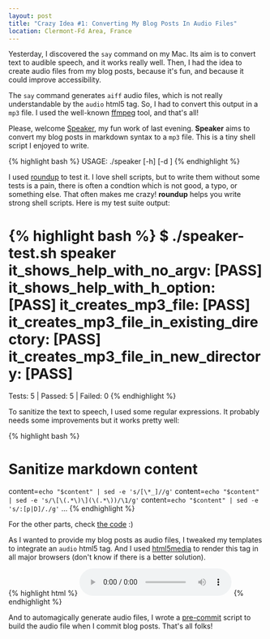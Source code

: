 ```yaml
---
layout: post
title: "Crazy Idea #1: Converting My Blog Posts In Audio Files"
location: Clermont-Fd Area, France
---
```


Yesterday, I discovered the `say` command on my Mac. Its aim is to convert text to
audible speech, and it works really well. Then, I had the idea to create audio files
from my blog posts, because it's fun, and because it could improve accessibility.

The `say` command generates `aiff` audio files, which is not really understandable by
the `audio` html5 tag. So, I had to convert this output in a `mp3` file. I used the
well-known [ffmpeg](http://ffmpeg.org/) tool, and that's all!

Please, welcome [Speaker](https://github.com/willdurand/Speaker), my fun work of last evening.
**Speaker** aims to convert my blog posts in markdown syntax to a `mp3` file. This is a tiny
shell script I enjoyed to write.

{% highlight bash %}
USAGE:
  ./speaker [-h] [-d <output directory>] <filename>
{% endhighlight %}

I used [roundup](http://bmizerany.github.com/roundup/) to test it. I love shell scripts, but
to write them without some tests is a pain, there is often a condtion which is not good, a typo,
or something else. That often makes me crazy! **roundup** helps you write strong shell scripts.
Here is my test suite output:

{% highlight bash %}
$ ./speaker-test.sh
speaker
it_shows_help_with_no_argv:                      [PASS]
it_shows_help_with_h_option:                     [PASS]
it_creates_mp3_file:                             [PASS]
it_creates_mp3_file_in_existing_directory:       [PASS]
it_creates_mp3_file_in_new_directory:            [PASS]
=========================================================
Tests:    5 | Passed:   5 | Failed:   0
{% endhighlight %}

To sanitize the text to speech, I used some regular expressions. It probably needs some improvements
but it works pretty well:

{% highlight bash %}
# Sanitize markdown content
content=`echo "$content" | sed -e 's/[\*_]//g'`
content=`echo "$content" | sed -e 's/\[\(.*\)\](\(.*\))/\1/g'`
content=`echo "$content" | sed -e 's/:[p|D]/./g'`
...
{% endhighlight %}

For the other parts, check [the code](https://github.com/willdurand/Speaker/blob/master/speaker) :)

As I wanted to provide my blog posts as audio files, I tweaked my templates to integrate an `audio` html5 tag.
And I used [html5media](https://github.com/etianen/html5media) to render this tag in all major browsers (don't know
if there is a better solution).

{% highlight html %}
<audio src="/mp3/my-blog-title.mp3" controls preload></audio>
{% endhighlight %}

And to automagically generate audio files, I wrote a [pre-commit](https://github.com/willdurand/Speaker/blob/master/hooks/pre-commit)
script to build the audio file when I commit blog posts.
That's all folks!

